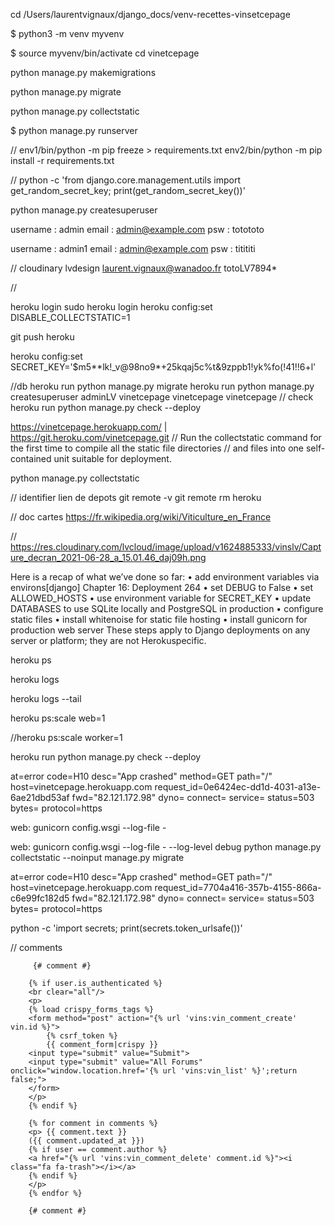 cd /Users/laurentvignaux/django_docs/venv-recettes-vinsetcepage 

$ python3 -m venv myvenv


$ source myvenv/bin/activate
cd vinetcepage

python manage.py makemigrations

python manage.py migrate

python manage.py collectstatic

$ python manage.py runserver

//
env1/bin/python -m pip freeze > requirements.txt
env2/bin/python -m pip install -r requirements.txt

// 
python -c 'from django.core.management.utils import get_random_secret_key; print(get_random_secret_key())'



python manage.py createsuperuser

username : admin
email : admin@example.com
psw : totototo

username : admin1
email : admin@example.com
psw : titititi

// cloudinary
lvdesign
laurent.vignaux@wanadoo.fr
totoLV7894*

//

heroku login
sudo heroku login
heroku config:set DISABLE_COLLECTSTATIC=1

git push heroku

heroku config:set SECRET_KEY='$m5**lk!_v@98no9*+25kqaj5c%t&9zppb1!yk%fo(!41!!6+l'


//db
heroku run python manage.py migrate
heroku run python manage.py createsuperuser
adminLV
vinetcepage
vinetcepage
vinetcepage
// check
heroku run python manage.py check --deploy

https://vinetcepage.herokuapp.com/ | https://git.heroku.com/vinetcepage.git
// Run the collectstatic command for the first time to compile all the static file directories 
// and files into one self-contained unit suitable for deployment.

python manage.py collectstatic

// identifier lien de depots
git remote -v
git remote rm heroku

// doc cartes
https://fr.wikipedia.org/wiki/Viticulture_en_France


//
https://res.cloudinary.com/lvcloud/image/upload/v1624885333/vinslv/Capture_decran_2021-06-28_a_15.01.46_daj09h.png



Here is a recap of what we’ve done so far:
• add environment variables via environs[django]
Chapter 16: Deployment 264
• set DEBUG to False
• set ALLOWED_HOSTS
• use environment variable for SECRET_KEY
• update DATABASES to use SQLite locally and PostgreSQL in production
• configure static files
• install whitenoise for static file hosting
• install gunicorn for production web server
These steps apply to Django deployments on any server or platform; they are not Herokuspecific.



heroku ps

heroku logs

heroku logs --tail

heroku ps:scale web=1

//heroku ps:scale worker=1

heroku run python manage.py check --deploy






at=error code=H10 desc="App crashed" method=GET path="/" host=vinetcepage.herokuapp.com request_id=0e6424ec-dd1d-4031-a13e-6ae21dbd53af fwd="82.121.172.98" dyno= connect= service= status=503 bytes= protocol=https


web: gunicorn config.wsgi --log-file -

web: gunicorn config.wsgi --log-file - --log-level debug
python manage.py collectstatic --noinput
manage.py migrate

at=error code=H10 desc="App crashed" method=GET path="/" host=vinetcepage.herokuapp.com request_id=7704a416-357b-4155-866a-c6e99fc182d5 fwd="82.121.172.98" dyno= connect= service= status=503 bytes= protocol=https



python -c 'import secrets; print(secrets.token_urlsafe())'




// comments






         {# comment #}
        
        {% if user.is_authenticated %}
        <br clear="all"/>
        <p>
        {% load crispy_forms_tags %}
        <form method="post" action="{% url 'vins:vin_comment_create' vin.id %}">
            {% csrf_token %}
            {{ comment_form|crispy }}
        <input type="submit" value="Submit">
        <input type="submit" value="All Forums" onclick="window.location.href='{% url 'vins:vin_list' %}';return false;">
        </form>
        </p>
        {% endif %}

        {% for comment in comments %}
        <p> {{ comment.text }} 
        ({{ comment.updated_at }})
        {% if user == comment.author %}
        <a href="{% url 'vins:vin_comment_delete' comment.id %}"><i class="fa fa-trash"></i></a>
        {% endif %}
        </p>
        {% endfor %}

        {# comment #}